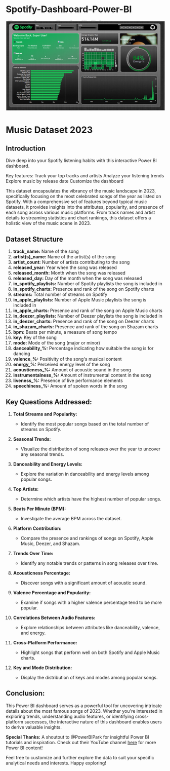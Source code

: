 # Spotify-Dashboard-Power-BI

![Alt text describing the image](https://github.com/nicholas124/Spotify-Dashboard-Power-BI/blob/main/SpotifyDashboard_screenshot.png "Optional title")


# Music Dataset 2023

## Introduction


Dive deep into your Spotify listening habits with this interactive Power BI dashboard.

Key features:
Track your top tracks and artists
Analyze your listening trends
Explore music by release date
Customize the dashboard

This dataset encapsulates the vibrancy of the music landscape in 2023, specifically focusing on the most celebrated songs of the year as listed on Spotify. With a comprehensive set of features beyond typical music datasets, it provides insights into the attributes, popularity, and presence of each song across various music platforms. From track names and artist details to streaming statistics and chart rankings, this dataset offers a holistic view of the music scene in 2023.

## Dataset Structure

1. **track_name:** Name of the song
2. **artist(s)_name:** Name of the artist(s) of the song
3. **artist_count:** Number of artists contributing to the song
4. **released_year:** Year when the song was released
5. **released_month:** Month when the song was released
6. **released_day:** Day of the month when the song was released
7. **in_spotify_playlists:** Number of Spotify playlists the song is included in
8. **in_spotify_charts:** Presence and rank of the song on Spotify charts
9. **streams:** Total number of streams on Spotify
10. **in_apple_playlists:** Number of Apple Music playlists the song is included in
11. **in_apple_charts:** Presence and rank of the song on Apple Music charts
12. **in_deezer_playlists:** Number of Deezer playlists the song is included in
13. **in_deezer_charts:** Presence and rank of the song on Deezer charts
14. **in_shazam_charts:** Presence and rank of the song on Shazam charts
15. **bpm:** Beats per minute, a measure of song tempo
16. **key:** Key of the song
17. **mode:** Mode of the song (major or minor)
18. **danceability_%:** Percentage indicating how suitable the song is for dancing
19. **valence_%:** Positivity of the song's musical content
20. **energy_%:** Perceived energy level of the song
21. **acousticness_%:** Amount of acoustic sound in the song
22. **instrumentalness_%:** Amount of instrumental content in the song
23. **liveness_%:** Presence of live performance elements
24. **speechiness_%:** Amount of spoken words in the song

## Key Questions Addressed:

1. **Total Streams and Popularity:**
   - Identify the most popular songs based on the total number of streams on Spotify.

2. **Seasonal Trends:**
   - Visualize the distribution of song releases over the year to uncover any seasonal trends.

3. **Danceability and Energy Levels:**
   - Explore the variation in danceability and energy levels among popular songs.

4. **Top Artists:**
   - Determine which artists have the highest number of popular songs.

5. **Beats Per Minute (BPM):**
   - Investigate the average BPM across the dataset.

6. **Platform Contribution:**
   - Compare the presence and rankings of songs on Spotify, Apple Music, Deezer, and Shazam.

7. **Trends Over Time:**
   - Identify any notable trends or patterns in song releases over time.

8. **Acousticness Percentage:**
   - Discover songs with a significant amount of acoustic sound.

9. **Valence Percentage and Popularity:**
   - Examine if songs with a higher valence percentage tend to be more popular.

10. **Correlations Between Audio Features:**
    - Explore relationships between attributes like danceability, valence, and energy.

11. **Cross-Platform Performance:**
    - Highlight songs that perform well on both Spotify and Apple Music charts.

12. **Key and Mode Distribution:**
    - Display the distribution of keys and modes among popular songs.

## Conclusion:

This Power BI dashboard serves as a powerful tool for uncovering intricate details about the most famous songs of 2023. Whether you're interested in exploring trends, understanding audio features, or identifying cross-platform successes, the interactive nature of this dashboard enables users to derive valuable insights.

**Special Thanks:**
A shoutout to @PowerBIPark for insightful Power BI tutorials and inspiration. Check out their YouTube channel [here](https://www.youtube.com/@PowerBIPark) for more Power BI content!

Feel free to customize and further explore the data to suit your specific analytical needs and interests. Happy exploring!
